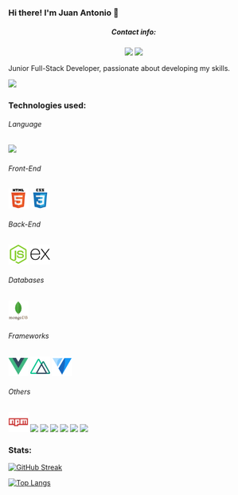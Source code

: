 ### Hi there! I'm Juan Antonio 👋

<h5 align="center">Contact info:</h5>
<p align="center">
  <a target="_blank"href="https://www.linkedin.com/in/juan-antonio-leon-ojeda/"><img height=40 src="https://www.texber.com/wp-content/uploads/2020/04/logo-Linkedin-1.png" /></a>
  <a href="mailto:jalojr70@gmail.com"><img height=40 src="https://logos-download.com/wp-content/uploads/2016/05/Gmail_logo_icon.png" /></a>
</p>

Junior Full-Stack Developer, passionate about developing my skills.
<p>
  <a target="_blank"href="https://www.codewars.com/users/Juanan237"><img src="https://www.codewars.com/users/Juanan237/badges/small" /></a>
</p>

### Technologies used:

<h6>Language</h6>
<p>
  <img height=40 src="https://codingthesmartway.com/wp-content/uploads/2019/01/logo_javascript-300x300.png" />
</p>

<h6>Front-End</h6>
<p>
  <img height=40 src="https://raw.githubusercontent.com/devicons/devicon/1119b9f84c0290e0f0b38982099a2bd027a48bf1/icons/html5/html5-original-wordmark.svg" />
  <img height=40 src="https://raw.githubusercontent.com/devicons/devicon/1119b9f84c0290e0f0b38982099a2bd027a48bf1/icons/css3/css3-original-wordmark.svg" />
</p>

<h6>Back-End</h6>
<p>
  <img height=40 src="https://raw.githubusercontent.com/devicons/devicon/1119b9f84c0290e0f0b38982099a2bd027a48bf1/icons/nodejs/nodejs-original.svg" />
  <img height=40 src="https://raw.githubusercontent.com/devicons/devicon/1119b9f84c0290e0f0b38982099a2bd027a48bf1/icons/express/express-original.svg" />
</p>

<h6>Databases</h6>
<p>
  <img height=40 src="https://raw.githubusercontent.com/devicons/devicon/1119b9f84c0290e0f0b38982099a2bd027a48bf1/icons/mongodb/mongodb-original-wordmark.svg" />
</p>

<h6>Frameworks</h6>
<p>
  <img height=40 src="https://raw.githubusercontent.com/devicons/devicon/1119b9f84c0290e0f0b38982099a2bd027a48bf1/icons/vuejs/vuejs-original.svg" />
  <img height=40 src="https://raw.githubusercontent.com/devicons/devicon/1119b9f84c0290e0f0b38982099a2bd027a48bf1/icons/nuxtjs/nuxtjs-original.svg" />
  <img height=40 src="https://raw.githubusercontent.com/devicons/devicon/1119b9f84c0290e0f0b38982099a2bd027a48bf1/icons/vuetify/vuetify-original.svg" />
</p>

<h6>Others</h6>
<p>
  <img height=40 src="https://raw.githubusercontent.com/devicons/devicon/1119b9f84c0290e0f0b38982099a2bd027a48bf1/icons/npm/npm-original-wordmark.svg" />
  <img height=40 src="https://raw.githubusercontent.com/JuanAntonioLeonOjeda/devicon/1119b9f84c0290e0f0b38982099a2bd027a48bf1/icons/git/git-original.svg" />
  <img height=40 src="http://ww1.prweb.com/prfiles/2018/10/05/15812110/postman-logo-vert-2018.png" />
  <img height=40 src="https://raw.githubusercontent.com/JuanAntonioLeonOjeda/devicon/1119b9f84c0290e0f0b38982099a2bd027a48bf1/icons/heroku/heroku-original.svg" />
  <img height=40 src="https://cdn.freebiesupply.com/logos/large/2x/netlify-logo-png-transparent.png" />
  <img height=40 src="https://github.com/JuanAntonioLeonOjeda/devicon/blob/master/icons/socketio/socketio-original.svg" />
  <img height=40 src="https://www.voipone.ch/wp-content/uploads/2019/05/WebRTC-Logo.png" />
</p>

### Stats:
[![GitHub Streak](https://streak-stats.demolab.com/?user=JuanAntonioLeonOjeda&theme=dark)](https://git.io/streak-stats)

[![Top Langs](https://github-readme-stats.vercel.app/api/top-langs/?username=JuanAntonioLeonOjeda&layout=compact&theme=vision-friendly-dark)](https://github.com/anuraghazra/github-readme-stats)
<!--
**JuanAntonioLeonOjeda/JuanAntonioLeonOjeda** is a ✨ _special_ ✨ repository because its `README.md` (this file) appears on your GitHub profile.

Here are some ideas to get you started:

- 🔭 I’m currently working on ...
- 🌱 I’m currently learning ...
- 👯 I’m looking to collaborate on ...
- 🤔 I’m looking for help with ...
- 💬 Ask me about ...
- 📫 How to reach me: ...
- 😄 Pronouns: ...
- ⚡ Fun fact: ...
-->
